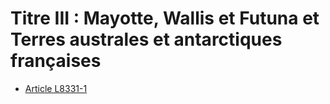 # Titre III : Mayotte, Wallis et Futuna et Terres australes et antarctiques françaises 

* [Article L8331-1](./LEGIARTI000006904910.md)
